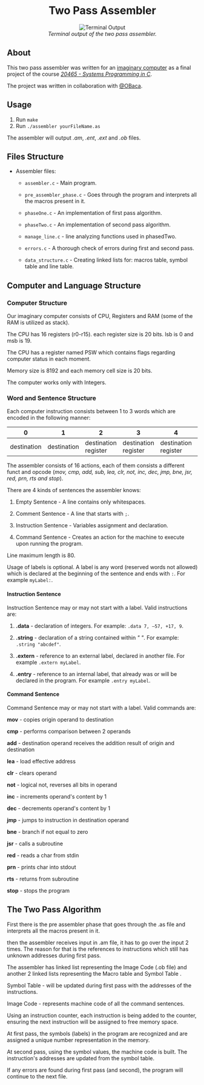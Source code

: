 <h1 align="center">Two Pass Assembler</h1>
<p align="center">
  <img src="readme/terminal-output.gif" alt="Terminal Output">
  <br>
  <i>Terminal output of the two pass assembler.</i>
</p>

## About

This two pass assembler was written for an [imaginary computer](#computer-and-language-structure) as a final project of the course *[20465 - Systems Programming in C](https://openu.ac.il/courses/20465.htm)*.

The project was written in collaboration with [@OBaca](https://github.com/OBaca).

## Usage

1. Run `make`
2. Run `./assembler yourFileName.as`

The assembler will output *.am*, *.ent*, *.ext* and *.ob* files. 

## Files Structure

- Assembler files:

    - `assembler.c` - Main program.

    - `pre_assembler_phase.c` - Goes through the program and interprets all the macros present in it.

    - `phaseOne.c` - An implementation of first pass algorithm.

    - `phaseTwo.c` - An implementation of second pass algorithm.

    - `manage_line.c` - line analyzing functions used in phasedTwo.

    - `errors.c` - A thorough check of errors during first and second pass.
    
    - `data_structure.c` - Creating linked lists for: macros table, symbol table and line table.


## Computer and Language Structure

### Computer Structure
Our imaginary computer consists of CPU, Registers and RAM (some of the RAM is utilized as stack).

The CPU has 16 registers (r0-r15). each register size is 20 bits. lsb is 0 and msb is 19.

The CPU has a register named PSW which contains flags regarding computer status in each moment.

Memory size is 8192 and each memory cell size is 20 bits.

The computer works only with Integers.

### Word and Sentence Structure

Each computer instruction consists between 1 to 3 words which are encoded in the following manner:

| 0 | 1 | 2 | 3 | 4 | 5 | 6 | 7 | 8 | 9 | 10 | 11 | 12 | 13 | 14 | 15 | 16 | 17 | 18 | 19 |
|---|---|---|---|---|---|---|---|---|---|---|---|---|---|---|---|---|---|---|---|
|  destination | destination  |  destination register | destination register  | destination register | destination register | origin | origin | origin register | origin register | origin register | origin register | funct | funct | funct | funct | E |R | A | 0 |

The assembler consists of 16 actions, each of them consists a different funct and opcode (*mov, cmp, add, sub, lea, clr, not, inc, dec, jmp, bne, jsr, red, prn, rts and stop*).

There are 4 kinds of sentences the assembler knows:

1. Empty Sentence - A line contains only whitespaces.

2. Comment Sentence - A line that starts with `;`.

3. Instruction Sentence - Variables assignment and declaration.

4. Command Sentence - Creates an action for the machine to execute upon running the program.

Line maximum length is 80. 

Usage of labels is optional. A label is any word (reserved words not allowed) which is declared at the beginning of the sentence and ends with `:`. For example `myLabel:`.

#### Instruction Sentence

Instruction Sentence may or may not start with a label. Valid instructions are: 

1. **.data** - declaration of integers. For example: `.data 7, –57, +17, 9`.

2. **.string** - declaration of a string contained within *" "*. For example: `.string "abcdef"`.

3. **.extern** - reference to an external label, declared in another file. For example `.extern myLabel`.

4. **.entry** - reference to an internal label, that already was or will be declared in the program. For example `.entry myLabel`.

#### Command Sentence

Command Sentence may or may not start with a label. Valid commands are: 

**mov** - copies origin operand to destination

**cmp** - performs comparison between 2 operands

**add** - destination operand receives the addition result of origin and destination

**lea** - load effective address

**clr** - clears operand

**not** - logical not, reverses all bits in operand

**inc** - increments operand's content by 1

**dec** - decrements operand's content by 1

**jmp** - jumps to instruction in destination operand

**bne** - branch if not equal to zero

**jsr** - calls a subroutine

**red** - reads a char from stdin

**prn** - prints char into stdout

**rts** - returns from subroutine

**stop** - stops the program

## The Two Pass Algorithm

First there is the pre assembler phase that goes through the .as file and interprets all the macros present in it.

then the assembler receives input in .am file, it has to go over the input 2 times. The reason for that is the references to instructions which still has unknown addresses during first pass.

The assembler has linked list representing the Image Code (.ob file) and another 2 linked lists representing the Macro table and Symbol Table .

Symbol Table - will be updated during first pass with the addresses of the instructions.

Image Code - represents machine code of all the command sentences.

Using an instruction counter, each instruction is being added to the counter, ensuring the next instruction will be assigned to free memory space.
  
At first pass, the symbols (labels) in the program are recognized and are assigned a unique number representation in the memory.

At second pass, using the symbol values, the machine code is built. The instruction's addresses are updated from the symbol table.

If any errors are found during first pass (and second), the program will continue to the next file.
